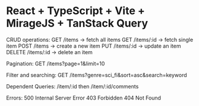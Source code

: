 # React + TypeScript + Vite + MirageJS + TanStack Query

CRUD operations:
GET /items → fetch all items
GET /items/:id → fetch single item
POST /items → create a new item
PUT /items/:id → update an item
DELETE /items/:id → delete an item

Pagination:
GET /items?page=1&limit=10

Filter and searching:
GET /items?genre=sci_fi&sort=asc&search=keyword

Dependent Queries:
/item/:id then /item/:id/comments

Errors:
500 Internal Server Error
403 Forbidden
404 Not Found

